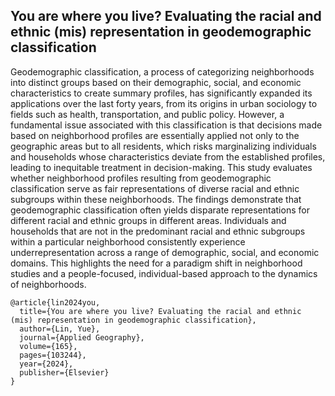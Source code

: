 ## You are where you live? Evaluating the racial and ethnic (mis) representation in geodemographic classification
Geodemographic classification, a process of categorizing neighborhoods into distinct groups based on their demographic, social, and economic characteristics to create summary profiles, has significantly expanded its applications over the last forty years, from its origins in urban sociology to fields such as health, transportation, and public policy. However, a fundamental issue associated with this classification is that decisions made based on neighborhood profiles are essentially applied not only to the geographic areas but to all residents, which risks marginalizing individuals and households whose characteristics deviate from the established profiles, leading to inequitable treatment in decision-making. This study evaluates whether neighborhood profiles resulting from geodemographic classification serve as fair representations of diverse racial and ethnic subgroups within these neighborhoods. The findings demonstrate that geodemographic classification often yields disparate representations for different racial and ethnic groups in different areas. Individuals and households that are not in the predominant racial and ethnic subgroups within a particular neighborhood consistently experience underrepresentation across a range of demographic, social, and economic domains. This highlights the need for a paradigm shift in neighborhood studies and a people-focused, individual-based approach to the dynamics of neighborhoods.
```
@article{lin2024you,
  title={You are where you live? Evaluating the racial and ethnic (mis) representation in geodemographic classification},
  author={Lin, Yue},
  journal={Applied Geography},
  volume={165},
  pages={103244},
  year={2024},
  publisher={Elsevier}
}
```
